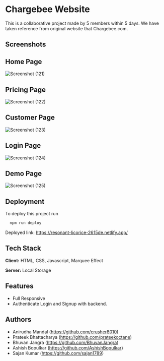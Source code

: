 # Chargebee Website

This is a collaborative project made by 5 members within 5 days. We have taken reference from original website that Chargebee.com.
 


## Screenshots

## Home Page
![Screenshot (121)](https://user-images.githubusercontent.com/107460084/214225231-341ddb93-81df-4038-95ea-1189f9f7e2c7.png)

## Pricing Page
![Screenshot (122)](https://user-images.githubusercontent.com/107460084/214225285-16772126-8991-46f3-956c-3958e2806112.png)

## Customer Page
![Screenshot (123)](https://user-images.githubusercontent.com/107460084/214225374-7710c546-db15-403b-9932-f1d46b8eb766.png)

## Login Page
![Screenshot (124)](https://user-images.githubusercontent.com/107460084/214225418-8d2bc681-e074-454a-a30b-961ef23a94d7.png)

## Demo Page
![Screenshot (125)](https://user-images.githubusercontent.com/107460084/214225480-29c837fe-7475-44d9-af8c-4fcc847816d3.png)




## Deployment

To deploy this project run

```bash
  npm run deploy
```
Deployed link:
https://resonant-licorice-2615de.netlify.app/


## Tech Stack

**Client:** HTML, CSS, Javascript, Marquee Effect

**Server:** Local Storage


## Features

- Full Responsive
- Authenticate Login and Signup with backend.

## Authors

- Anirudha Mandal (https://github.com/crusher8010)
- Prateek Bhattacharya (https://github.com/prateekoctane)
- Bhuvan Jangra (https://github.com/BhuvanJangra)
- Ashish Bopulkar (https://github.com/AshishBopulkar)
- Sajan Kumar (https://github.com/sajan1789)
